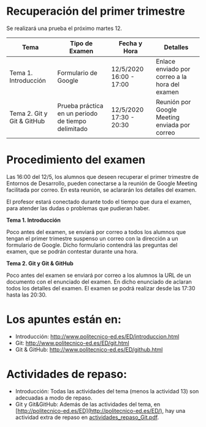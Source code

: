 # Recuperación del primer trimestre

Se realizará una prueba el próximo martes 12.

| Tema | Tipo de Examen | Fecha y Hora | Detalles |
|------|----------------|--------------|----------|
|Tema 1. Introducción | Formulario de Google | 12/5/2020 16:00 - 17:00 | Enlace enviado por correo a la hora del examen |
|Tema 2. Git y Git & GitHub | Prueba práctica en un periodo de tiempo delimitado | 12/5/2020 17:30 - 20:30 | Reunión por Google Meeting enviada por correo |

# Procedimiento del examen

Las 16:00 del 12/5, los alumnos que deseen recuperar el primer trimestre de Entornos de Desarrollo, pueden conectarse a la reunión de Google Meeting facilitada por correo. En esta reunión, se aclararán los detalles del examen. 

El profesor estará conectado durante todo el tiempo que dura el examen, para atender las dudas o problemas que pudieran haber.

**Tema 1. Introducción**

Poco antes del examen, se enviará por correo a todos los alumnos que tengan el primer trimestre suspenso un correo con la dirección a un formulario de Google. Dicho formulario contendrá las preguntas del examen, que se podrán contestar durante una hora.

**Tema 2. Git y Git & GitHub**

Poco antes del examen se enviará por correo a los alumnos la URL de un documento con el enunciado del examen. En dicho enunciado de aclaran todos los detalles del examen. El examen se podrá realizar desde las 17:30 hasta las 20:30.

# Los apuntes están en:

- Introducción: http://www.politecnico-ed.es/ED/introduccion.html
- Git: http://www.politecnico-ed.es/ED/git.html
- Git & GitHub: http://www.politecnico-ed.es/ED/github.html

# Actividades de repaso:

- Introducción: Todas las actividades del tema (menos la actividad 13) son adecuadas a modo de repaso.
- Git y Git&GitHub: Además de las actividades del tema, en [http://politecnico-ed.es/ED](http://politecnico-ed.es/ED/), hay una actividad extra de repaso en [actividades_repaso_Git.pdf](actividades_repaso_Git.pdf).

